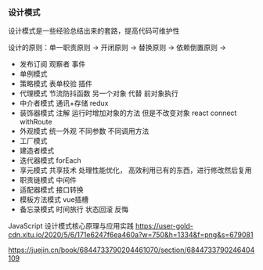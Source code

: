 ### 设计模式

设计模式是一些经验总结出来的套路，提高代码可维护性

设计的原则：单一职责原则 -> 开闭原则 -> 替换原则 -> 依赖倒置原则 -> 


- 发布订阅 观察者 事件
- 单例模式
- 策略模式 表单校验 插件
- 代理模式 节流防抖函数 另一个对象 代替 前对象执行
- 中介者模式  通讯+存储  redux
- 装饰器模式  注解 运行时增加对象的方法 但是不改变对象  react connect withRoute 
- 外观模式  统一外观  不同参数 不同调用方法
- 工厂模式
- 建造者模式
- 迭代器模式  forEach 
- 享元模式 共享技术 处理性能优化，  高效利用已有的东西，进行修改然后复用
- 职责链模式  中间件
- 适配器模式   接口转换
- 模板方法模式 vue插槽 
- 备忘录模式 时间旅行 状态回滚 反悔



JavaScript 设计模式核心原理与应用实践
https://user-gold-cdn.xitu.io/2020/5/6/171e6247f6ea460a?w=750&h=1334&f=png&s=679081


https://juejin.cn/book/6844733790204461070/section/6844733790246404109